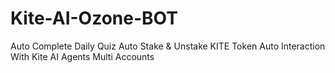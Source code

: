 # Kite-AI-Ozone-BOT
Auto Complete Daily Quiz Auto Stake &amp; Unstake KITE Token Auto Interaction With Kite AI Agents Multi Accounts
